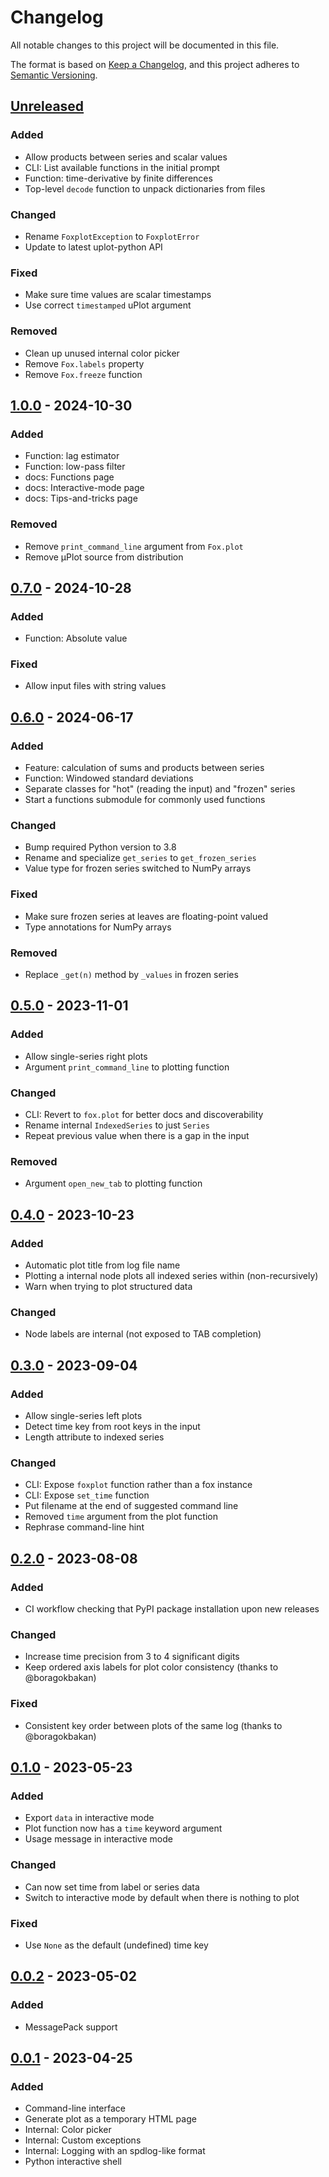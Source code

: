 # Changelog

All notable changes to this project will be documented in this file.

The format is based on [Keep a Changelog](https://keepachangelog.com/en/1.0.0/),
and this project adheres to [Semantic Versioning](https://semver.org/spec/v2.0.0.html).

## [Unreleased]

### Added

- Allow products between series and scalar values
- CLI: List available functions in the initial prompt
- Function: time-derivative by finite differences
- Top-level `decode` function to unpack dictionaries from files

### Changed

- Rename `FoxplotException` to `FoxplotError`
- Update to latest uplot-python API

### Fixed

- Make sure time values are scalar timestamps
- Use correct `timestamped` uPlot argument

### Removed

- Clean up unused internal color picker
- Remove `Fox.labels` property
- Remove `Fox.freeze` function

## [1.0.0] - 2024-10-30

### Added

- Function: lag estimator
- Function: low-pass filter
- docs: Functions page
- docs: Interactive-mode page
- docs: Tips-and-tricks page

### Removed

- Remove `print_command_line` argument from `Fox.plot`
- Remove µPlot source from distribution

## [0.7.0] - 2024-10-28

### Added

- Function: Absolute value

### Fixed

- Allow input files with string values

## [0.6.0] - 2024-06-17

### Added

- Feature: calculation of sums and products between series
- Function: Windowed standard deviations
- Separate classes for "hot" (reading the input) and "frozen" series
- Start a functions submodule for commonly used functions

### Changed

- Bump required Python version to 3.8
- Rename and specialize `get_series` to `get_frozen_series`
- Value type for frozen series switched to NumPy arrays

### Fixed

- Make sure frozen series at leaves are floating-point valued
- Type annotations for NumPy arrays

### Removed

- Replace `_get(n)` method by `_values` in frozen series

## [0.5.0] - 2023-11-01

### Added

- Allow single-series right plots
- Argument `print_command_line` to plotting function

### Changed

- CLI: Revert to `fox.plot` for better docs and discoverability
- Rename internal `IndexedSeries` to just `Series`
- Repeat previous value when there is a gap in the input

### Removed

- Argument `open_new_tab` to plotting function

## [0.4.0] - 2023-10-23

### Added

- Automatic plot title from log file name
- Plotting a internal node plots all indexed series within (non-recursively)
- Warn when trying to plot structured data

### Changed

- Node labels are internal (not exposed to TAB completion)

## [0.3.0] - 2023-09-04

### Added

- Allow single-series left plots
- Detect time key from root keys in the input
- Length attribute to indexed series

### Changed

- CLI: Expose `foxplot` function rather than a fox instance
- CLI: Expose `set_time` function
- Put filename at the end of suggested command line
- Removed `time` argument from the plot function
- Rephrase command-line hint

## [0.2.0] - 2023-08-08

### Added

- CI workflow checking that PyPI package installation upon new releases

### Changed

- Increase time precision from 3 to 4 significant digits
- Keep ordered axis labels for plot color consistency (thanks to @boragokbakan)

### Fixed

- Consistent key order between plots of the same log (thanks to @boragokbakan)

## [0.1.0] - 2023-05-23

### Added

- Export `data` in interactive mode
- Plot function now has a `time` keyword argument
- Usage message in interactive mode

### Changed

- Can now set time from label or series data
- Switch to interactive mode by default when there is nothing to plot

### Fixed

- Use `None` as the default (undefined) time key

## [0.0.2] - 2023-05-02

### Added

- MessagePack support

## [0.0.1] - 2023-04-25

### Added

- Command-line interface
- Generate plot as a temporary HTML page
- Internal: Color picker
- Internal: Custom exceptions
- Internal: Logging with an spdlog-like format
- Python interactive shell

[unreleased]: https://github.com/stephane-caron/foxplot/compare/v1.0.0...HEAD
[1.0.0]: https://github.com/stephane-caron/foxplot/compare/v0.7.0...v1.0.0
[0.7.0]: https://github.com/stephane-caron/foxplot/compare/v0.6.0...v0.7.0
[0.6.0]: https://github.com/stephane-caron/foxplot/compare/v0.5.0...v0.6.0
[0.5.0]: https://github.com/stephane-caron/foxplot/compare/v0.4.0...v0.5.0
[0.4.0]: https://github.com/stephane-caron/foxplot/compare/v0.3.0...v0.4.0
[0.3.0]: https://github.com/stephane-caron/foxplot/compare/v0.2.0...v0.3.0
[0.2.0]: https://github.com/stephane-caron/foxplot/compare/v0.1.0...v0.2.0
[0.1.0]: https://github.com/stephane-caron/foxplot/compare/v0.0.2...v0.1.0
[0.0.2]: https://github.com/stephane-caron/foxplot/compare/v0.0.1...v0.0.2
[0.0.1]: https://github.com/stephane-caron/foxplot/releases/tag/v0.0.1
